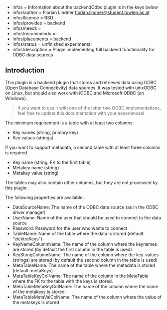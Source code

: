 - infos = Information about the backendOdbc plugin is in the keys below
- infos/author = Florian Lindner <florian.lindner@student.tuwien.ac.at>
- infos/licence = BSD
- infos/provides = backend
- infos/needs =
- infos/recommends =
- infos/placements = backend
- infos/status = unfinished experimental
- infos/description = Plugin implementing full backend functionality for ODBC data sources

## Introduction

This plugin is a backend plugin that stores and retrieves data using ODBC (Open Database Connectivity) data sources.
It was tested with unixODBC on Linux, but should also work with iODBC and Microsoft ODBC (on Windows).

> If you want to use it with one of the latter two ODBC implementations, feel free to update this documentation with your experiences!

The minimum requirement is a table with at least two columns:

- Key names (string, primary key)
- Key values (strings)

If you want to support metadata, a second table with at least three columns is required.

- Key name (string, FK to the first table)
- Metakey name (string)
- Metakey value (string)

The tables may also contain other columns, but they are not processed by this plugin.

The following properties are available:

- DataSourceName: The name of the ODBC data source (as in the ODBC driver manager)
- UserName: Name of the user that should be used to connect to the data source
- Password: Password for the user who wants to connect
- TableName: Name of the table where the data is stored (default: "elektraKeys")
- KeyNameColumnName: The name of the column where the keynames are stored (by default the first column in the table is used)
- KeyStringColumnName: The name of the column where the key-values (strings) are stored (by default the second column in the table is used)
- MetaTableName: The name of the table where the metadata is stored (default: metaKeys)
- MetaTableKeyColName: The name of the column in the MetaTable where the FK to the table with the keys is stored.
- MetaTableMetaKeyColName: The name of the column where the name of the metakeys is stored
- MetaTableMetaValColName: The name of the column where the value of the metakeys is stored

<!-- TODO [new_backend]: finish README -->
